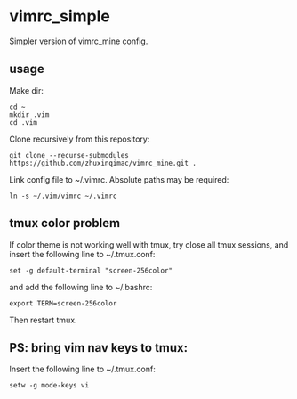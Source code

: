 # vimrc_simple
Simpler version of vimrc_mine config.

## usage
Make dir:
```
cd ~
mkdir .vim
cd .vim
```
Clone recursively from this repository:
```
git clone --recurse-submodules https://github.com/zhuxinqimac/vimrc_mine.git .
```
Link config file to ~/.vimrc. Absolute paths may be required:
```
ln -s ~/.vim/vimrc ~/.vimrc
```

## tmux color problem
If color theme is not working well with tmux, try close all tmux sessions, 
and insert the following line to ~/.tmux.conf:
```
set -g default-terminal "screen-256color"
```
and add the following line to ~/.bashrc:
```
export TERM=screen-256color
```
Then restart tmux.

## PS: bring vim nav keys to tmux:
Insert the following line to ~/.tmux.conf:
```
setw -g mode-keys vi
```
